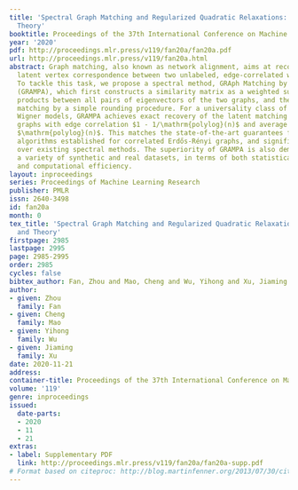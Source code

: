 ```yaml
---
title: 'Spectral Graph Matching and Regularized Quadratic Relaxations: Algorithm and
  Theory'
booktitle: Proceedings of the 37th International Conference on Machine Learning
year: '2020'
pdf: http://proceedings.mlr.press/v119/fan20a/fan20a.pdf
url: http://proceedings.mlr.press/v119/fan20a.html
abstract: Graph matching, also known as network alignment, aims at recovering the
  latent vertex correspondence between two unlabeled, edge-correlated weighted graphs.
  To tackle this task, we propose a spectral method, GRAph Matching by Pairwise eigen-Alignments
  (GRAMPA), which first constructs a similarity matrix as a weighted sum of outer
  products between all pairs of eigenvectors of the two graphs, and then outputs a
  matching by a simple rounding procedure. For a universality class of correlated
  Wigner models, GRAMPA achieves exact recovery of the latent matching between two
  graphs with edge correlation $1 - 1/\mathrm{polylog}(n)$ and average degree at least
  $\mathrm{polylog}(n)$. This matches the state-of-the-art guarantees for polynomial-time
  algorithms established for correlated Erdős-Rényi graphs, and significantly improves
  over existing spectral methods. The superiority of GRAMPA is also demonstrated on
  a variety of synthetic and real datasets, in terms of both statistical accuracy
  and computational efficiency.
layout: inproceedings
series: Proceedings of Machine Learning Research
publisher: PMLR
issn: 2640-3498
id: fan20a
month: 0
tex_title: 'Spectral Graph Matching and Regularized Quadratic Relaxations: Algorithm
  and Theory'
firstpage: 2985
lastpage: 2995
page: 2985-2995
order: 2985
cycles: false
bibtex_author: Fan, Zhou and Mao, Cheng and Wu, Yihong and Xu, Jiaming
author:
- given: Zhou
  family: Fan
- given: Cheng
  family: Mao
- given: Yihong
  family: Wu
- given: Jiaming
  family: Xu
date: 2020-11-21
address: 
container-title: Proceedings of the 37th International Conference on Machine Learning
volume: '119'
genre: inproceedings
issued:
  date-parts:
  - 2020
  - 11
  - 21
extras:
- label: Supplementary PDF
  link: http://proceedings.mlr.press/v119/fan20a/fan20a-supp.pdf
# Format based on citeproc: http://blog.martinfenner.org/2013/07/30/citeproc-yaml-for-bibliographies/
---
```

